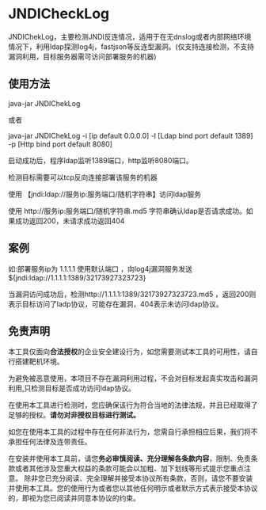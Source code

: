 # JNDICheckLog

JNDIChekLog，主要检测JNDI反连情况，适用于在无dnslog或者内部网络环境情况下，利用ldap探测log4j，fastjson等反连型漏洞。(仅支持连接检测，不支持漏洞利用，目标服务器需可访问部署服务的机器)


## 使用方法
java-jar JNDIChekLog

或者

java-jar JNDIChekLog -i [ip default 0.0.0.0] -l [Ldap bind port default 1389] -p [Http bind port default 8080]

启动成功后，程序ldap监听1389端口，http监听8080端口。

检测目标需要可以tcp反向连接部署该服务的机器

使用 【jndi:ldap://服务ip:服务端口/随机字符串】访问ldap服务

使用 http://服务ip:服务端口/随机字符串.md5 字符串确认ldap是否请求成功。如果成功返回200，未请求成功返回404

## 案例
如:部署服务ip为 1.1.1.1 使用默认端口 ，向log4j漏洞服务发送${jndi:ldap://1.1.1.1:1389/32173927323723}

当漏洞访问成功后，检测http://1.1.1.1:1389/32173927323723.md5 ，返回200则表示目标访问了ladp协议，可能存在漏洞，404表示未访问ldap协议。

## 免责声明

本工具仅面向**合法授权**的企业安全建设行为，如您需要测试本工具的可用性，请自行搭建靶机环境。

为避免被恶意使用，本项目不存在漏洞利用过程，不会对目标发起真实攻击和漏洞利用,只检测目标是否成功访问ldap协议。

在使用本工具进行检测时，您应确保该行为符合当地的法律法规，并且已经取得了足够的授权。**请勿对非授权目标进行测试。**

如您在使用本工具的过程中存在任何非法行为，您需自行承担相应后果，我们将不承担任何法律及连带责任。

在安装并使用本工具前，请您**务必审慎阅读、充分理解各条款内容**，限制、免责条款或者其他涉及您重大权益的条款可能会以加粗、加下划线等形式提示您重点注意。
除非您已充分阅读、完全理解并接受本协议所有条款，否则，请您不要安装并使用本工具。您的使用行为或者您以其他任何明示或者默示方式表示接受本协议的，即视为您已阅读并同意本协议的约束。
